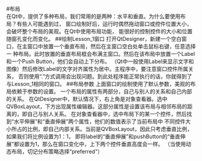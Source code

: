 #布局  
在Qt中，提供了多种布局，我们常用的是两种：水平和垂直。为什么要使用布局？有些人可能遇到过，
窗口绘制好后，运行时偶然拖动窗口或控件位置大小，会破坏整个布局的美观。在Qt中使用布局功能，
能很好的控制控件的大小和位置随窗孔变化而变化。
##绘制Lesson_1窗口
打开QtDesigner，新建一个空白窗口，在主窗口中放置一个垂直布局，然后在主窗口空白处单击鼠标右键，任意选择一
种布局。此时放置的垂直布局框会布满主窗口。然后在该布局中放置一个Label和一个Push Button，他们会自动上下分布。
（Qt中一般使用Label来显示文字和图像）然后修改Label的文字对齐属性为居中。主程序中，要注意窗口控件所属关系，
否则使用“.”方式调用会出现问题。到此处程序能正常执行的话，你就得到了与Lesson_1相同的窗口。
##布局参数
上面窗口的绘制使用了默认参数，美观的布局依赖于参数的设置。
一个布局的属性有两部分，自己与别人的关系和自己内部的关系。
在QtDesigner中，默认情况下，右上角是对象查看器。选中
QVBoxLayout，下方出现属性编辑器。这部分属性是设置该布局与相邻布局的距离的，即自己与别人关系。
在对象查看器中，选中布局下的某一个控件，然后找到“水平伸展”和“垂直伸展”两个属性，他们的数值表示了当前布局中
不同控件大小所占的比例，即自己内部关系。当前是QVBoxLayout，因此只考虑垂直比例，如果我们将比例设置为1：1，
即将label的“垂直伸展”和pushButton的“垂直伸展”都设置为1，那么在窗口变化中，上下两个控件垂直高度会一样。
（当使用动态布局，切记分布策略选择“preferred"）
